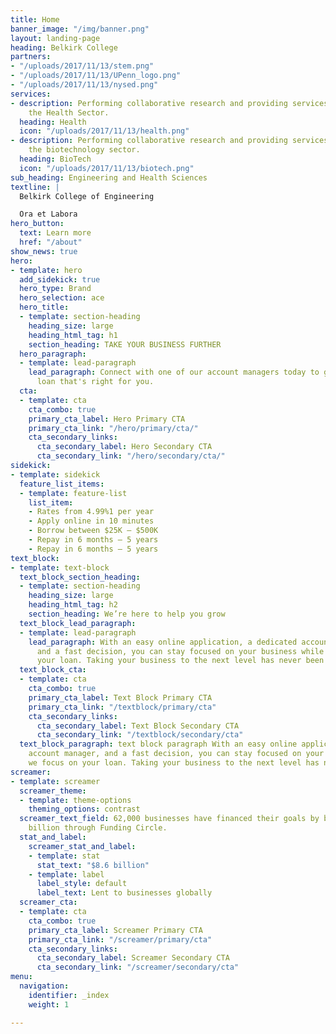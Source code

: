 ```yaml
---
title: Home
banner_image: "/img/banner.png"
layout: landing-page
heading: Belkirk College
partners:
- "/uploads/2017/11/13/stem.png"
- "/uploads/2017/11/13/UPenn_logo.png"
- "/uploads/2017/11/13/nysed.png"
services:
- description: Performing collaborative research and providing services to support
    the Health Sector.
  heading: Health
  icon: "/uploads/2017/11/13/health.png"
- description: Performing collaborative research and providing services to support
    the biotechnology sector.
  heading: BioTech
  icon: "/uploads/2017/11/13/biotech.png"
sub_heading: Engineering and Health Sciences
textline: |
  Belkirk College of Engineering

  Ora et Labora
hero_button:
  text: Learn more
  href: "/about"
show_news: true
hero:
- template: hero
  add_sidekick: true
  hero_type: Brand
  hero_selection: ace
  hero_title:
  - template: section-heading
    heading_size: large
    heading_html_tag: h1
    section_heading: TAKE YOUR BUSINESS FURTHER
  hero_paragraph:
  - template: lead-paragraph
    lead_paragraph: Connect with one of our account managers today to get a business
      loan that's right for you.
  cta:
  - template: cta
    cta_combo: true
    primary_cta_label: Hero Primary CTA
    primary_cta_link: "/hero/primary/cta/"
    cta_secondary_links:
      cta_secondary_label: Hero Secondary CTA
      cta_secondary_link: "/hero/secondary/cta/"
sidekick:
- template: sidekick
  feature_list_items:
  - template: feature-list
    list_item:
    - Rates from 4.99%1 per year
    - Apply online in 10 minutes
    - Borrow between $25K — $500K
    - Repay in 6 months — 5 years
    - Repay in 6 months — 5 years
text_block:
- template: text-block
  text_block_section_heading:
  - template: section-heading
    heading_size: large
    heading_html_tag: h2
    section_heading: We’re here to help you grow
  text_block_lead_paragraph:
  - template: lead-paragraph
    lead_paragraph: With an easy online application, a dedicated account manager,
      and a fast decision, you can stay focused on your business while we focus on
      your loan. Taking your business to the next level has never been easier.
  text_block_cta:
  - template: cta
    cta_combo: true
    primary_cta_label: Text Block Primary CTA
    primary_cta_link: "/textblock/primary/cta"
    cta_secondary_links:
      cta_secondary_label: Text Block Secondary CTA
      cta_secondary_link: "/textblock/secondary/cta"
  text_block_paragraph: text block paragraph With an easy online application, a dedicated
    account manager, and a fast decision, you can stay focused on your business while
    we focus on your loan. Taking your business to the next level has never been easier.
screamer:
- template: screamer
  screamer_theme:
  - template: theme-options
    theming_options: contrast
  screamer_text_field: 62,000 businesses have financed their goals by borrowing $8.6
    billion through Funding Circle.
  stat_and_label:
    screamer_stat_and_label:
    - template: stat
      stat_text: "$8.6 billion"
    - template: label
      label_style: default
      label_text: Lent to businesses globally
  screamer_cta:
  - template: cta
    cta_combo: true
    primary_cta_label: Screamer Primary CTA
    primary_cta_link: "/screamer/primary/cta"
    cta_secondary_links:
      cta_secondary_label: Screamer Secondary CTA
      cta_secondary_link: "/screamer/secondary/cta"
menu:
  navigation:
    identifier: _index
    weight: 1

---
```

